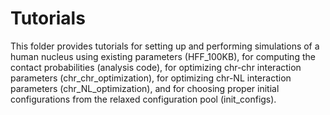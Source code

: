 # Tutorials

This folder provides tutorials for setting up and performing simulations of a human nucleus using existing parameters (HFF_100KB), for computing the contact probabilities (analysis code), for optimizing chr-chr interaction parameters (chr_chr_optimization), for optimizing chr-NL interaction parameters (chr_NL_optimization), and for choosing proper initial configurations from the relaxed configuration pool (init_configs).

